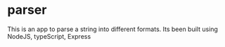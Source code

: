 # parser
This is an app to parse a string into different formats. Its been built using NodeJS, typeScript, Express
